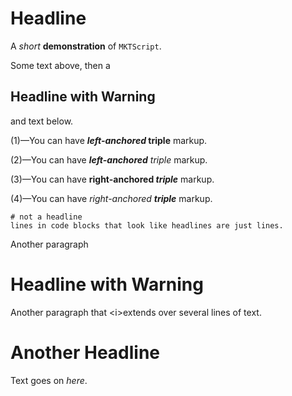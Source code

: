 # Headline

A *short* **demonstration** of `MKTScript`.

Some text above, then a

## Headline with Warning

and text below.

<stop/>

(1)—You can have ***left-anchored* triple** markup.

(2)—You can have ***left-anchored** triple* markup.

(3)—You can have **right-anchored *triple*** markup.

(4)—You can have *right-anchored **triple*** markup.


```
# not a headline
lines in code blocks that look like headlines are just lines.
```


Another paragraph
# Headline with Warning
Another paragraph
that \<i>extends</i>
over several lines of text.

# Another **Headline**

Text goes on *here*.
